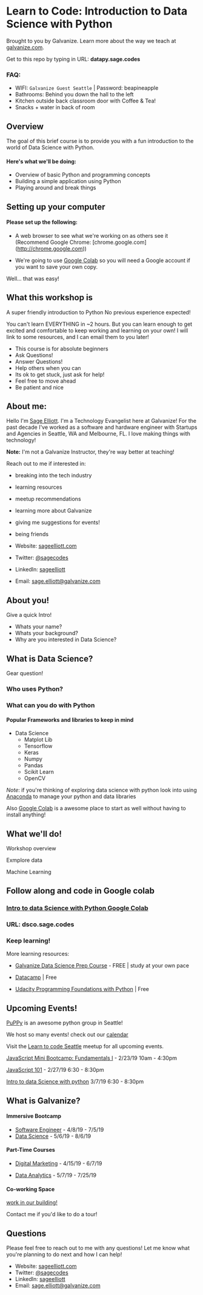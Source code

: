# Learn to Code: Introduction to Data Science with Python

Brought to you by Galvanize. Learn more about the way we teach at [galvanize.com](http://galvanize.com).

Get to this repo by typing in URL: **datapy.sage.codes**

### FAQ: 

- WIFI: `Galvanize Guest Seattle` | Password: beapineapple
- Bathrooms: Behind you down the hall to the left
- Kitchen outside back classroom door with Coffee & Tea!
- Snacks + water in back of room

## Overview
The goal of this brief course is to provide you with a fun introduction to the world of Data Science with Python.

#### Here's what we'll be doing:
* Overview of basic Python and programming concepts
* Building a simple application using Python
* Playing around and break things



## Setting up your computer


#### Please set up the following:

* A web browser to see what we're working on as others see it (Recommend Google Chrome: [chrome.google.com] (http://chrome.google.com))

* We're going to use [Google Colab](colab.research.google.com) so you will need a Google account if you want to save your own copy.

Well... that was easy! 


## What this workshop is

A super friendly introduction to Python No previous experience expected! 

You can't learn EVERYTHING in ~2 hours. But you can learn enough to get excited and comfortable to keep working and learning on your own! I will link to some resources, and I can email them to you later!

- This course is for absolute beginners
- Ask Questions!
- Answer Questions!
- Help others when you can
- Its ok to get stuck, just ask for help!
- Feel free to move ahead
- Be patient and nice


## About me:

Hello I'm [Sage Elliott](http://sageelliott.com/). I'm a Technology Evangelist here at Galvanize! For the past decade I've worked as a software and hardware engineer with Startups and Agencies in Seattle, WA and Melbourne, FL. I love making things with technology! 


**Note:** I'm not a Galvanize Instructor, they're way better at teaching! 

Reach out to me if interested in:

- breaking into the tech industry 
- learning resources
- meetup recommendations 
- learning more about Galvanize
- giving me suggestions for events!
- being friends

- Website: [sageelliott.com](http://sageelliott.com/)
- Twitter: [@sagecodes](https://twitter.com/@sagecodes)
- LinkedIn: [sageelliott](https://www.linkedin.com/in/sageelliott/) 
- Email: [sage.elliott@galvanize.com](mailto:sage.elliott@galvanize.com)


## About you!

Give a quick Intro!

- Whats your name?
- Whats your background?
- Why are you interested in Data Science?





## What is Data Science?

Gear question!


### Who uses Python?


### What can you do with Python


#### Popular Frameworks and libraries to keep in mind


- Data Science
	- Matplot Lib
	- Tensorflow
	- Keras
	- Numpy
	- Pandas
	- Scikit Learn
	- OpenCV


*Note*: if you're thinking of exploring data science with python look into using [Anaconda](https://www.anaconda.com/) to manage your python and data libraries

Also [Google Colab](https://colab.research.google.com/notebooks/welcome.ipynb#recent=true) is a awesome place to start as well without having to install anything!





## What we'll do!

Workshop overview

Exmplore data

Machine Learning




## Follow along and code in Google colab

### [Intro to data Science with Python Google Colab](https://colab.research.google.com/drive/1_bszcUFMGvzo8hza-2vPJQQmx2kde7T8#scrollTo=CZMsRJwAq8NN)

### URL: dsco.sage.codes


### Keep learning!

More learning resources:

- [Galvanize Data Science Prep Course](https://www.galvanize.com/data-science-prep) - FREE | study at your own pace

- [Datacamp](https://www.datacamp.com/courses/intro-to-python-for-data-science) | Free

- [Udacity Programming Foundations with Python](https://www.udacity.com/course/programming-foundations-with-python--ud036) | Free



## Upcoming Events!

[PuPPy](https://www.meetup.com/PSPPython/) is an awesome python group in Seattle! 


We host so many events! check out our [calendar](https://www.galvanize.com/events)

Visit the [Learn to code Seattle](https://www.meetup.com/Learn-Code-Seattle/) meetup for all upcoming events.

[JavaScript Mini Bootcamp: Fundamentals I](https://www.eventbrite.com/e/javascript-mini-bootcamp-fundamentals-i-tickets-54952026992) - 2/23/19 10am - 4:30pm

[JavaScript 101](https://www.eventbrite.com/e/javascript-101-tickets-54952136319) - 2/27/19 6:30 - 8:30pm

[Intro to data Science with python](https://www.eventbrite.com/e/intro-to-data-science-with-python-tickets-56531983685) 3/7/19 6:30 - 8:30pm

## What is Galvanize?

#### Immersive Bootcamp


- [Software Engineer](https://www.galvanize.com/web-development) - 4/8/19 - 7/5/19
- [Data Science](https://www.galvanize.com/data-science) - 5/6/19 - 8/6/19


#### Part-Time Courses

- [Digital Marketing](https://www.galvanize.com/part-time/digital-marketing) - 4/15/19 - 6/7/19

- [Data Analytics](https://www.galvanize.com/part-time/data-analytics) - 5/7/19 - 7/25/19

#### Co-working Space

[work in our building!](https://www.galvanize.com/entrepreneur)

Contact me if you'd like to do a tour!

## Questions

Please feel free to reach out to me with any questions! Let me know what you're planning to do next and how I can help!


- Website: [sageelliott.com](http://sageelliott.com/)
- Twitter: [@sagecodes](https://twitter.com/@sagecodes)
- LinkedIn: [sageelliott](https://www.linkedin.com/in/sageelliott/) 
- Email: [sage.elliott@galvanize.com](mailto:sage.elliott@galvanize.com)











